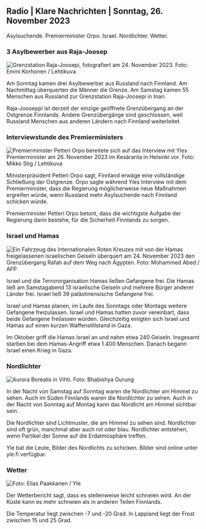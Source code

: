 Radio \| Klare Nachrichten \| Sonntag, 26. November 2023
---------------------------------------------

Asylsuchende. Premierminister Orpo. Israel. Nordlichter. Wetter.

### 3 Asylbewerber aus Raja-Joosep

![Grenzstation Raja-Joosepi, fotografiert am 24. November 2023. Foto: Emmi Korhonen / Lehtikuva](https://images.cdn.yle.fi/image/upload/c_crop,h_2880,w_5120,x_0,y_424/ar_1.7777777777777777,c_fill,g_faces,h_675,w_1200/dpr_1.0/q_auto:eco/f_auto/fl_lossy/v1700842179/39-120631365609f1502057)

Am Sonntag kamen drei Asylbewerber aus Russland nach Finnland. Am Nachmittag überquerten die Männer die Grenze. Am Samstag kamen 55 Menschen aus Russland zur Grenzstation Raja-Joosepi in Inari.

Raja-Jooseppi ist derzeit der einzige geöffnete Grenzübergang an der Ostgrenze Finnlands. Andere Grenzübergänge sind geschlossen, weil Russland Menschen aus anderen Ländern nach Finnland weiterleitet.

### Interviewstunde des Premierministers

![Premierminister Petteri Orpo bereitete sich auf das Interview mit Yles Premierminister am 26. November 2023 im Kesäranta in Helsinki vor. Foto: Mikko Stig / Lehtikuva](https://images.cdn.yle.fi/image/upload/c_crop,h_2772,w_4928,x_0,y_207/ar_1.7777777777777777,c_fill,g_faces,h_675,w_1200/dpr_1.0/q_auto:eco/f_auto/fl_lossy/v1701000739/39-1206810656335ccb8329)

Ministerpräsident Petteri Orpo sagt, Finnland erwäge eine vollständige Schließung der Ostgrenze. Orpo sagte während Yles Interview mit dem Premierminister, dass die Regierung möglicherweise neue Maßnahmen ergreifen würde, wenn Russland mehr Asylsuchende nach Finnland schicken würde.

Premierminister Petteri Orpo betont, dass die wichtigste Aufgabe der Regierung darin bestehe, für die Sicherheit Finnlands zu sorgen.

### Israel und Hamas

![Ein Fahrzeug des Internationalen Roten Kreuzes mit von der Hamas freigelassenen israelischen Geiseln überquert am 24. November 2023 den Grenzübergang Rafah auf dem Weg nach Ägypten. Foto: Mohammed Abed / AFP](https://images.cdn.yle.fi/image/upload/c_crop,h_2079,w_3696,x_0,y_366/ar_1.7777777777777777,c_fill,g_faces,h_675,w_1200/dpr_1.0/q_auto:eco/f_auto/fl_lossy/v1700849015/39-12064636560e4e1a0ebe)

Israel und die Terrororganisation Hamas ließen Gefangene frei. Die Hamas ließ am Samstagabend 13 israelische Geiseln und mehrere Bürger anderer Länder frei. Israel ließ 39 palästinensische Gefangene frei.

Israel und Hamas planen, im Laufe des Sonntags oder Montags weitere Gefangene freizulassen. Israel und Hamas hatten zuvor vereinbart, dass beide Gefangene freilassen würden. Gleichzeitig einigten sich Israel und Hamas auf einen kurzen Waffenstillstand in Gaza.

Im Oktober griff die Hamas Israel an und nahm etwa 240 Geiseln. Insgesamt starben bei dem Hamas-Angriff etwa 1.400 Menschen. Danach begann Israel einen Krieg in Gaza.

### Nordlichter

![Aurora Borealis in Vihti. Foto: Bhabishya Gurung](https://images.cdn.yle.fi/image/upload/c_crop,h_360,w_640,x_0,y_443/ar_1.777777777777777,c_fill,g_faces,h_675,w_1200/dpr_1.0/q_auto:eco/f_auto/fl_lossy/v1700996219/39-120676065630ab4cbda3)

In der Nacht von Samstag auf Sonntag waren die Nordlichter am Himmel zu sehen. Auch im Süden Finnlands waren die Nordlichter zu sehen. Auch in der Nacht von Sonntag auf Montag kann das Nordlicht am Himmel sichtbar sein.

Die Nordlichter sind Lichtmuster, die am Himmel zu sehen sind. Nordlichter sind oft grün, manchmal aber auch rot oder blau. Nordlichter entstehen, wenn Partikel der Sonne auf die Erdatmosphäre treffen.

Yle bat die Leute, Bilder des Nordlichts zu schicken. Bilder sind online unter yle.fi verfügbar.

### Wetter

![ Foto: Elias Paakkanen / Yle](https://images.cdn.yle.fi/image/upload/c_crop,h_1080,w_1919,x_0,y_0/ar_1.7777777777777777,c_fill,g_faces,h_675,w_1200/dpr_1.0/q_auto:eco/f_auto/fl_lossy/v1701007097/39-120685165634edcb0ac7)

Der Wetterbericht sagt, dass es stellenweise leicht schneien wird. An der Küste kann es mehr schneien als in anderen Teilen Finnlands.

Die Temperatur liegt zwischen -7 und -20 Grad. In Lappland liegt der Frost zwischen 15 und 25 Grad.